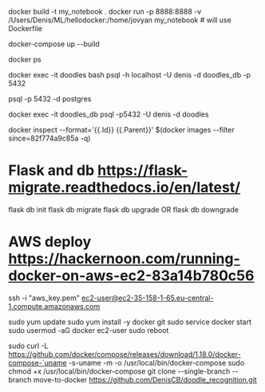 

docker build -t my_notebook .
docker run -p 8888:8888 -v /Users/Denis/ML/hellodocker:/home/jovyan my_notebook # will use Dockerfile


docker-compose up --build

docker ps



docker exec -it doodles bash
psql -h localhost -U denis -d doodles_db -p 5432


psql -p 5432 -d postgres

docker exec -it doodles_db psql -p5432 -U denis -d doodles


docker inspect --format='{{.Id}} {{.Parent}}' $(docker images --filter since=82f774a9c85a -q)



# Flask and db https://flask-migrate.readthedocs.io/en/latest/
flask db init
flask db migrate
flask db upgrade OR flask db downgrade



# AWS deploy https://hackernoon.com/running-docker-on-aws-ec2-83a14b780c56

ssh -i "aws_key.pem" ec2-user@ec2-35-158-1-65.eu-central-1.compute.amazonaws.com



sudo yum update
sudo yum install -y docker git
sudo service docker start
sudo usermod -aG docker ec2-user
sudo reboot

sudo curl -L https://github.com/docker/compose/releases/download/1.18.0/docker-compose-`uname -s-uname -m -o /usr/local/bin/docker-compose
sudo chmod +x /usr/local/bin/docker-compose
git clone --single-branch --branch move-to-docker https://github.com/DenisCB/doodle_recognition.git

